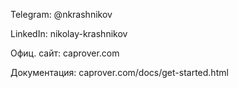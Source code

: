 Telegram: @nkrashnikov

LinkedIn: nikolay-krashnikov

Офиц. сайт: caprover.com

Документация: caprover.com/docs/get-started.html
